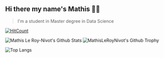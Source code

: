 ## Hi there my name's Mathis 👋🏼

> I'm a student in Master degree in Data Science

[![HitCount](http://hits.dwyl.com/MathisLeRoyNivot/MathisLeRoyNivot.svg)](http://hits.dwyl.com/MathisLeRoyNivot/MathisLeRoyNivot)

<img align="center" alt="MathisLeRoyNivot's Github Trophy" src="https://github-profile-trophy.vercel.app/?username=MathisLeRoyNivot&row=1" />

<img align="left" alt="Mathis Le Roy-Nivot's Github Stats" src="https://github-readme-stats.vercel.app/api?username=MathisLeRoyNivot&bg_color=30,000046,1CB5E0&title_color=fff&text_color=fff&show_icons=true&hide_border=true" />

![Top Langs](https://github-readme-stats.vercel.app/api/top-langs/?username=MathisLeRoyNivot&layout=compact)
